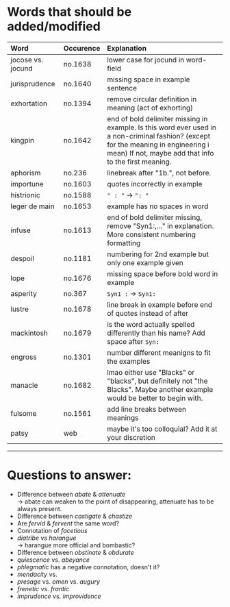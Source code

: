 # Words that should be added/modified

| Word              | Occurence | Explanation                                                                                                                                                                                  |
| :---------------- | :-------- | :----------------------                                                                                                                                                                      |
| jocose vs. jocund | no.1638   | lower case for jocund in word-field                                                                                                                                                          |
| jurisprudence     | no.1640   | missing space in example sentence                                                                                                                                                            |
| exhortation       | no.1394   | remove circular definition in meaning (act of exhorting)                                                                                                                                     |
| kingpin           | no.1642   | end of bold delimiter missing in example. Is this word ever used in a non-criminal fashion? (except for the meaning in engineering i mean) If not, maybe add that info to the first meaning. |
| aphorism          | no.236    | linebreak after "1b.", not before.                                                                                                                                                           |
| importune         | no.1603   | quotes incorrectly in example                                                                                                                                                                |
| histrionic        | no.1588   | `" : "` -> `": "`                                                                                                                                                                            |
| leger de main     | no.1653   | example has no spaces in word                                                                                                                                                                |
| infuse            | no.1613   | end of bold delimiter missing, remove "Syn1:,..." in explanation. More consistent numbering formatting                                                                                       |
| despoil           | no.1181   | numbering for 2nd example but only one example given                                                                                                                                         |
| lope              | no.1676   | missing space before bold word in example                                                                                                                                                    |
| asperity          | no.367    | `Syn1 :` -> `Syn1: `                                                                                                                                                                         |
| lustre            | no.1678   | line break in example before end of quotes instead of after                                                                                                                                  |
| mackintosh        | no.1679   | is the word actually spelled differently than his name? Add space after `Syn:`                                                                                                               |
| engross           | no.1301   | number different meanigns to fit the examples                                                                                                                                                |
| manacle           | no.1682   | lmao either use "Blacks" or "blacks", but definitely not "the Blacks". Maybe another example would be better to begin with.                                                                  |
| fulsome           | no.1561   | add line breaks between meanings                                                                                                                                                             |
| patsy             | web       | maybe it's too colloquial? Add it at your discretion                                                                                                                                         |

----

# Questions to answer:

- Difference between _abate_ & _attenuate_<br />
  → abate can weaken to	 the point of disappearing, attenuate has to be always present.
- Difference between _castigate_ & _chastize_
- Are _fervid_ & _fervent_ the same word?
- Connotation of _facetious_
- _diatribe_ vs _harangue_<br />
  → harangue more official and bombastic?
- Difference between _obstinate_ &  _obdurate_
- _quiescence_ vs. _abeyance_
- _phlegmatic_ has a negative connotation, doesn't it?
- _mendacity_ vs.
- _presage_ vs. _omen_ vs. _augury_
- _frenetic_ vs. _frantic_
- _imprudence_ vs. _improvidence_
